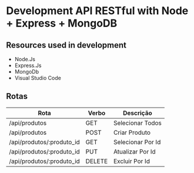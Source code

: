 # Development API RESTful with Node + Express + MongoDB

## Resources used in development

- Node.Js
- Express.Js
- MongoDb
- Visual Studio Code

## Rotas

Rota                        | Verbo   | Descrição   
---------                   | ------  | ---------
/api/produtos               | GET     | Selecionar Todos
/api/produtos               | POST    | Criar Produto
/api/produtos/:produto_id   | GET     | Selecionar Por Id
/api/produtos/:produto_id	| PUT     | Atualizar Por Id
/api/produtos/:produto_id	| DELETE  | Excluir Por Id

